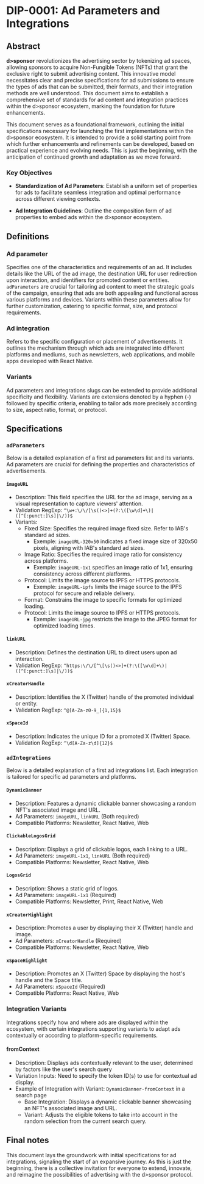 # DIP-0001: Ad Parameters and Integrations

## Abstract

**d>sponsor** revolutionizes the advertising sector by tokenizing ad spaces, allowing sponsors to acquire Non-Fungible Tokens (NFTs) that grant the exclusive right to submit advertising content. This innovative model necessitates clear and precise specifications for ad submissions to ensure the types of ads that can be submitted, their formats, and their integration methods are well understood. This document aims to establish a comprehensive set of standards for ad content and integration practices within the d>sponsor ecosystem, marking the foundation for future enhancements.

This document serves as a foundational framework, outlining the initial specifications necessary for launching the first implementations within the d>sponsor ecosystem. It is intended to provide a solid starting point from which further enhancements and refinements can be developed, based on practical experience and evolving needs. This is just the beginning, with the anticipation of continued growth and adaptation as we move forward.

### Key Objectives

- **Standardization of Ad Parameters**: Establish a uniform set of properties for ads to facilitate seamless integration and optimal performance across different viewing contexts.

- **Ad Integration Guidelines**: Outline the composition form of ad properties to embed ads within the d>sponsor ecosystem.

## Definitions

### Ad parameter

Specifies one of the characteristics and requirements of an ad. It includes details like the URL of the ad image, the destination URL for user redirection upon interaction, and identifiers for promoted content or entities. `adParameters` are crucial for tailoring ad content to meet the strategic goals of the campaign, ensuring that ads are both appealing and functional across various platforms and devices. Variants within these parameters allow for further customization, catering to specific format, size, and protocol requirements.

### Ad integration

Refers to the specific configuration or placement of advertisements. It outlines the mechanism through which ads are integrated into different platforms and mediums, such as newsletters, web applications, and mobile apps developed with React Native.

### Variants

Ad parameters and integrations slugs can be extended to provide additional specificity and flexibility. Variants are extensions denoted by a hyphen (-) followed by specific criteria, enabling to tailor ads more precisely according to size, aspect ratio, format, or protocol.

## Specifications

### `adParameters`

Below is a detailed explanation of a first ad parameters list and its variants. Ad parameters are crucial for defining the properties and characteristics of advertisements.

#### `imageURL`

- Description: This field specifies the URL for the ad image, serving as a visual representation to capture viewers' attention.
- Validation RegExp: `^\w+:\/\/[\s()<>]+(?:\([\w\d]+\)|([^[:punct:]\s]|\/))$`
- Variants:
  - Fixed Size: Specifies the required image fixed size. Refer to IAB's standard ad sizes.
    - Exemple: `imageURL-320x50` indicates a fixed image size of 320x50 pixels, aligning with IAB's standard ad sizes.
  - Image Ratio: Specifies the required image ratio for consistency across platforms.
    - Exemple: `imageURL-1x1` specifies an image ratio of 1x1, ensuring consistency across different platforms.
  - Protocol: Limits the image source to IPFS or HTTPS protocols.
    - Exemple: `imageURL-ipfs` limits the image source to the IPFS protocol for secure and reliable delivery.
  - Format: Constrains the image to specific formats for optimized loading.
  - Protocol: Limits the image source to IPFS or HTTPS protocols.
    - Exemple: `imageURL-jpg` restricts the image to the JPEG format for optimized loading times.

#### `linkURL`

- Description: Defines the destination URL to direct users upon ad interaction.
- Validation RegExp: `^https:\/\/[^\[\s()<>]+(?:\([\w\d]+\)|([^[:punct:]\s]|\/))$`

#### `xCreatorHandle`

- Description: Identifies the X (Twitter) handle of the promoted individual or entity.
- Validation RegExp: `^@[A-Za-z0-9_]{1,15}$`

#### `xSpaceId`

- Description: Indicates the unique ID for a promoted X (Twitter) Space.
- Validation RegExp: `^\d[A-Za-z\d]{12}$`

### `adIntegrations`

Below is a detailed explanation of a first ad integrations list. Each integration is tailored for specific ad parameters and platforms.

#### `DynamicBanner`

- Description: Features a dynamic clickable banner showcasing a random NFT's associated image and URL.
- Ad Parameters: `imageURL`, `linkURL` (Both required)
- Compatible Platforms: Newsletter, React Native, Web

#### `ClickableLogosGrid`

- Description: Displays a grid of clickable logos, each linking to a URL.
- Ad Parameters: `imageURL-1x1`, `linkURL` (Both required)
- Compatible Platforms: Newsletter, React Native, Web

#### `LogosGrid`

- Description: Shows a static grid of logos.
- Ad Parameters: `imageURL-1x1` (Required)
- Compatible Platforms: Newsletter, Print, React Native, Web

#### `xCreatorHighlight`

- Description: Promotes a user by displaying their X (Twitter) handle and image.
- Ad Parameters: `xCreatorHandle` (Required)
- Compatible Platforms: Newsletter, React Native, Web

#### `xSpaceHighlight`

- Description: Promotes an X (Twitter) Space by displaying the host's handle and the Space title.
- Ad Parameters: `xSpaceId` (Required)
- Compatible Platforms: React Native, Web

### Integration Variants

Integrations specify how and where ads are displayed within the ecosystem, with certain integrations supporting variants to adapt ads contextually or according to platform-specific requirements.

#### fromContext

- Description: Displays ads contextually relevant to the user, determined by factors like the user's search query
- Variation Inputs: Need to specify the token ID(s) to use for contextual ad display.
- Example of Integration with Variant: `DynamicBanner-fromContext` in a search page
  - Base Integration: Displays a dynamic clickable banner showcasing an NFT's associated image and URL.
  - Variant: Adjusts the eligible tokens to take into account in the random selection from the current search query.

## Final notes

This document lays the groundwork with initial specifications for ad integrations, signaling the start of an expansive journey. As this is just the beginning, there is a collective invitation for everyone to extend, innovate, and reimagine the possibilities of advertising with the d>sponsor protocol.
